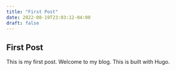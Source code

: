 ```yaml
---
title: "First Post"
date: 2022-08-19T23:03:12-04:00
draft: false
---
```


## First Post

This is my first post.
Welcome to my blog.
This is built with Hugo.
